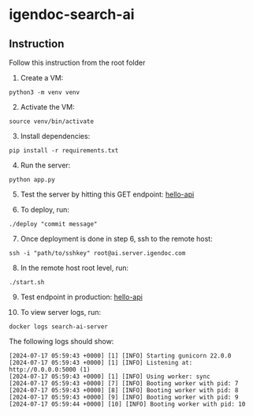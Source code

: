 # igendoc-search-ai

## Instruction

Follow this instruction from the root folder

1. Create a VM:

```
python3 -m venv venv
```

2. Activate the VM:

```
source venv/bin/activate
```

3. Install dependencies:

```
pip install -r requirements.txt
```

4. Run the server:

```
python app.py
```

5. Test the server by hitting this GET endpoint: [hello-api](http://127.0.0.1:5000/v1/hello)

6. To deploy, run:

```
./deploy "commit message"
```

7. Once deployment is done in step 6, ssh to the remote host:

```
ssh -i "path/to/sshkey" root@ai.server.igendoc.com
```

8. In the remote host root level, run:

```
./start.sh
```

9. Test endpoint in production: [hello-api](http://ai.server.igendoc.com:5000/v1/hello)

10. To view server logs, run:

```
docker logs search-ai-server
```

The following logs should show:

```
[2024-07-17 05:59:43 +0000] [1] [INFO] Starting gunicorn 22.0.0
[2024-07-17 05:59:43 +0000] [1] [INFO] Listening at: http://0.0.0.0:5000 (1)
[2024-07-17 05:59:43 +0000] [1] [INFO] Using worker: sync
[2024-07-17 05:59:43 +0000] [7] [INFO] Booting worker with pid: 7
[2024-07-17 05:59:43 +0000] [8] [INFO] Booting worker with pid: 8
[2024-07-17 05:59:43 +0000] [9] [INFO] Booting worker with pid: 9
[2024-07-17 05:59:44 +0000] [10] [INFO] Booting worker with pid: 10
```
